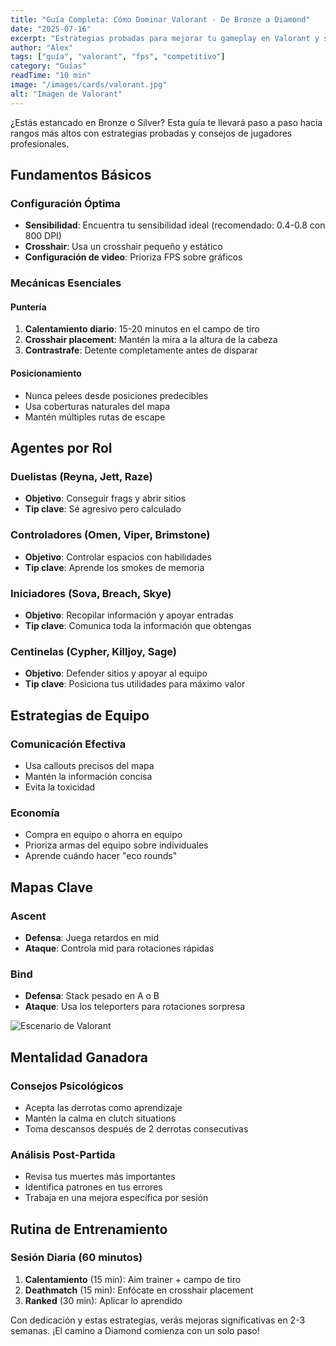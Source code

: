 ```yaml
---
title: "Guía Completa: Cómo Dominar Valorant - De Bronze a Diamond"
date: "2025-07-16"
excerpt: "Estrategias probadas para mejorar tu gameplay en Valorant y subir de rango consistentemente."
author: "Alex"
tags: ["guía", "valorant", "fps", "competitivo"]
category: "Guías"
readTime: "10 min"
image: "/images/cards/valorant.jpg"
alt: "Imagen de Valorant"
---
```


¿Estás estancado en Bronze o Silver? Esta guía te llevará paso a paso hacia rangos más altos con estrategias probadas y consejos de jugadores profesionales.

## Fundamentos Básicos

### Configuración Óptima

- **Sensibilidad**: Encuentra tu sensibilidad ideal (recomendado: 0.4-0.8 con 800 DPI)
- **Crosshair**: Usa un crosshair pequeño y estático
- **Configuración de video**: Prioriza FPS sobre gráficos

### Mecánicas Esenciales

#### Puntería

1. **Calentamiento diario**: 15-20 minutos en el campo de tiro
1. **Crosshair placement**: Mantén la mira a la altura de la cabeza
1. **Contrastrafe**: Detente completamente antes de disparar

#### Posicionamiento

- Nunca pelees desde posiciones predecibles
- Usa coberturas naturales del mapa
- Mantén múltiples rutas de escape

## Agentes por Rol

### Duelistas (Reyna, Jett, Raze)

- **Objetivo**: Conseguir frags y abrir sitios
- **Tip clave**: Sé agresivo pero calculado

### Controladores (Omen, Viper, Brimstone)

- **Objetivo**: Controlar espacios con habilidades
- **Tip clave**: Aprende los smokes de memoria

### Iniciadores (Sova, Breach, Skye)

- **Objetivo**: Recopilar información y apoyar entradas
- **Tip clave**: Comunica toda la información que obtengas

### Centinelas (Cypher, Killjoy, Sage)

- **Objetivo**: Defender sitios y apoyar al equipo
- **Tip clave**: Posiciona tus utilidades para máximo valor

## Estrategias de Equipo

### Comunicación Efectiva

- Usa callouts precisos del mapa
- Mantén la información concisa
- Evita la toxicidad

### Economía

- Compra en equipo o ahorra en equipo
- Prioriza armas del equipo sobre individuales
- Aprende cuándo hacer "eco rounds"

## Mapas Clave

### Ascent

- **Defensa**: Juega retardos en mid
- **Ataque**: Controla mid para rotaciones rápidas

### Bind

- **Defensa**: Stack pesado en A o B
- **Ataque**: Usa los teleporters para rotaciones sorpresa

![Escenario de Valorant](/images/articles/valorant-guide.jpg)

## Mentalidad Ganadora

### Consejos Psicológicos

- Acepta las derrotas como aprendizaje
- Mantén la calma en clutch situations
- Toma descansos después de 2 derrotas consecutivas

### Análisis Post-Partida

- Revisa tus muertes más importantes
- Identifica patrones en tus errores
- Trabaja en una mejora específica por sesión

## Rutina de Entrenamiento

### Sesión Diaria (60 minutos)

1. **Calentamiento** (15 min): Aim trainer + campo de tiro
1. **Deathmatch** (15 min): Enfócate en crosshair placement
1. **Ranked** (30 min): Aplicar lo aprendido

Con dedicación y estas estrategias, verás mejoras significativas en 2-3 semanas. ¡El camino a Diamond comienza con un solo paso!
